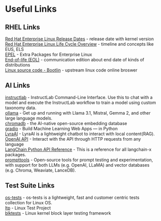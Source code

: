 # Useful Links  

## RHEL Links
[Red Hat Enterprise Linux Release Dates](https://access.redhat.com/articles/3078) - release date with kernel version  
[Red Hat Enterprise Linux Life Cycle Overview](https://access.redhat.com/support/policy/updates/errata) - timeline and concepts like EUS, ELS  
[EPEL](https://dl.fedoraproject.org/pub/epel/) - Extra Packages for Enterprise Linux  
[End-of-life (EOL)](https://endoflife.date/rhel) - communication edition about end date of kinds of distributions  
[Linux source code - Bootlin](https://elixir.bootlin.com/linux/v6.11-rc1/source) - upstream linux code online broswer

## AI Links
[instructlab](https://github.com/instructlab/instructlab) - InstructLab Command-Line Interface. Use this to chat with a model and execute the InstructLab workflow to train a model using custom taxonomy data.  
[ollama](https://github.com/ollama/ollama) - Get up and running with Llama 3.1, Mistral, Gemma 2, and other large language models.  
[chromadb](https://github.com/chroma-core/chroma) - the AI-native open-source embedding database  
[gradio](https://www.gradio.app/main/docs/gradio/chatbot) - Build Machine Learning Web Apps — in Python  
[LyraAI](https://github.com/virt-s1/LyraAI) - LyraAI is a lightweight chatbot to interact with local content(RAG).  
[OpenAI API](https://platform.openai.com/docs/api-reference/introduction) - Interact with the API through HTTP requests from any language  
[LangChain Python API Reference](https://python.langchain.com/v0.2/api_reference/reference.html) - This is a reference for all langchain-x packages.  
[prompttools](https://github.com/hegelai/prompttools) - Open-source tools for prompt testing and experimentation, with support for both LLMs (e.g. OpenAI, LLaMA) and vector databases (e.g. Chroma, Weaviate, LanceDB).

## Test Suite Links
[os-tests](https://github.com/virt-s1/os-tests) - os-tests is a lightweight, fast and customer centric tests collection for Linux OS.  
[ltp](https://github.com/linux-test-project/ltp) - Linux Test Project  
[blktests](https://github.com/osandov/blktests) - Linux kernel block layer testing framework